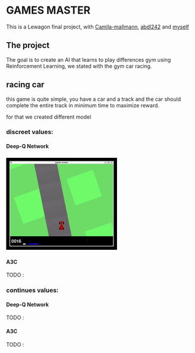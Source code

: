 # GAMES MASTER

This is a Lewagon final project, with [Camila-mallmann](https://github.com/Camila-mallmann), [abdl242](https://github.com/abdl242) and [myself](https://github.com/Hip-po)

## The project

The goal is to create an AI that learns to play differences gym using Reinforcement Learning, we stated with the gym car racing.

## racing car

this game is quite simple, you have a car and a track and the car should complete the entire track in minimum time to maximize reward.

for that we created different model


### discreet values:


#### Deep-Q Network

### <img src="GIF\car_racing_dqn_discret.gif" width="300px">

#### A3C

TODO :

### continues values:


#### Deep-Q Network

TODO :

#### A3C

TODO :
